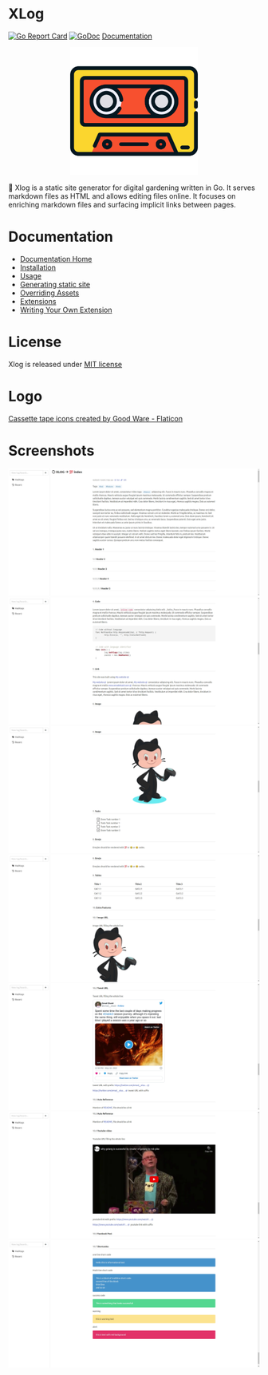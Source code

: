 XLog
=========

[![Go Report Card](https://goreportcard.com/badge/github.com/emad-elsaid/xlog)](https://goreportcard.com/report/github.com/emad-elsaid/xlog) [![GoDoc](https://godoc.org/github.com/emad-elsaid/xlog?status.svg)](https://godoc.org/github.com/emad-elsaid/xlog) [Documentation](https://xlog.emadelsaid.com/)



<p align="center"><img width="256" src="public/logo.png" /></p>

:vhs: Xlog is a static site generator for digital gardening written in Go. It serves markdown files as HTML and allows editing files online. It focuses on enriching markdown files and surfacing implicit links between pages.

# Documentation

* [Documentation Home](https://xlog.emadelsaid.com/)
* [Installation](https://xlog.emadelsaid.com/Installation/)
* [Usage](https://xlog.emadelsaid.com/Usage/)
* [Generating static site](http://localhost:3000/Creating%20a%20site)
* [Overriding Assets](http://localhost:3000/Assets)
* [Extensions](https://xlog.emadelsaid.com/extensions/)
* [Writing Your Own Extension](https://xlog.emadelsaid.com/Hello%20world%20extension/)

# License

Xlog is released under [MIT license](LICENSE)

# Logo

[Cassette tape icons created by Good Ware - Flaticon](https://www.flaticon.com/free-icons/cassette-tape)

# Screenshots

![](/screenshots/285b89e20358e9ea5d1b01893b011665f6282df816983ef1de0d223de698e366.png)![](/screenshots/e9d44ada9ec4190c2ee325df4bbeb789cc67d22dee6bdcdb74393dfa1d8784a3.png)![](/screenshots/75555f02341e1a8ae2775c5f4395b8a52716bd1eeba94cc576c6b6dec5d8c261.png)![](/screenshots/acb69decf484c750f15440c2b39972a03ddaef20509426ed0bb905907fa6154d.png)![](/screenshots/fc52149f89c1e2c1f1b8a352b3eba0743141ed28542a145b1603b3e3f4449db9.png)![](/screenshots/2a8112a513c61a27292753dbbc219eac15f3432b667d38379e79a1d1bb0a629e.png)![](/screenshots/ffa8e45754fca41ff1d76a8e48a296ed13014a2db14eac15eccfea7a83fae1aa.png)
